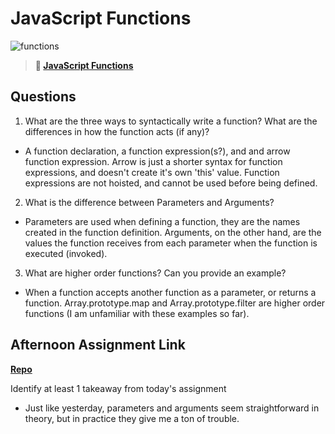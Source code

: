 # JavaScript Functions

![functions](https://bcw.blob.core.windows.net/public/img/function-anatomy.jpg)

> **📖 [JavaScript Functions](https://codeworksacademy.com/fs-student-guide/resources/wk2/02-Functions)**

## Questions

1. What are the three ways to syntactically write a function? What are the differences in how the function acts (if any)?

- A function declaration, a function expression(s?), and and arrow function expression. Arrow is just a shorter syntax for function expressions, and doesn't create it's own 'this' value. Function expressions are not hoisted, and cannot be used before being defined.

2. What is the difference between Parameters and Arguments?

- Parameters are used when defining a function, they are the names created in the function definition. Arguments, on the other hand, are the values the function receives from each parameter when the function is executed (invoked).

3. What are higher order functions? Can you provide an example?

- When a function accepts another function as a parameter, or returns a function. Array.prototype.map and Array.prototype.filter are higher order functions (I am unfamiliar with these examples so far).

## Afternoon Assignment Link

**[Repo](https://github.com/sbyoungblood/warehouse-manager)**

Identify at least 1 takeaway from today's assignment

- Just like yesterday, parameters and arguments seem straightforward in theory, but in practice they give me a ton of trouble.
